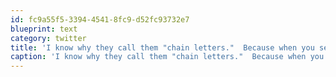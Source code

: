 ```yaml
---
id: fc9a55f5-3394-4541-8fc9-d52fc93732e7
blueprint: text
category: twitter
title: 'I know why they call them "chain letters."  Because when you send them to me, I want to wrap a chain around your neck and strangle you.'
caption: 'I know why they call them "chain letters."  Because when you send them to me, I want to wrap a chain around your neck and strangle you.'
---
```

